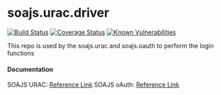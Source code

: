 # soajs.urac.driver
[![Build Status](https://travis-ci.org/soajs/soajs.urac.driver.svg?branch=master)](https://travis-ci.org/soajs/soajs.urac.driver)
[![Coverage Status](https://coveralls.io/repos/github/soajs/soajs.urac.driver/badge.svg?branch=master)](https://coveralls.io/github/soajs/soajs.urac.driver?branch=master)
[![Known Vulnerabilities](https://snyk.io/test/github/soajs/soajs.urac.driver/badge.svg)](https://snyk.io/test/github/soajs/soajs.urac.driver)

This repo is used by the soajs.urac and soajs.oauth to perform the login functions


#### Documentation
SOAJS URAC: [Reference Link](https://soajsorg.atlassian.net/wiki/spaces/URAC/overview)
SOAJS oAuth: [Reference Link](https://soajsorg.atlassian.net/wiki/spaces/OAUT/overview)
